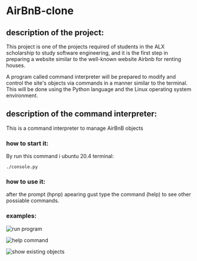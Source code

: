  # AirBnB-clone
 ## description of the project:
 This project is one of the projects required of students in the ALX scholarship to study software engineering, and it is the first step in preparing a website similar to the well-known website Airbnb for renting houses.

  A program called command interpreter will be prepared to modify and control the site's objects via commands in a manner similar to the terminal. This will be done using the Python language and the Linux operating system environment.

 ## description of the command interpreter:
This is a command interpreter to manage AirBnB objects

 ### how to start it:
By run this command i ubuntu 20.4 terminal:
```
./console.py
```

 ### how to use it:
 after the prompt (hpnp) apearing gust type the command (help) to see other possiable commands.

 ### examples:
![run program](https://drive.google.com/file/d/14IGHrr9l2eONhXRvwpDIxWur5f72q-O8/view?usp=sharing)

![help command](https://drive.google.com/file/d/1jdLpVzBNnfi9aqMiwb0iqZUipraeUpyG/view?usp=sharing)

![show existing objects](https://drive.google.com/file/d/1OBCuZ5F-zD16DY1vgNGHWUtrCZ38J53g/view?usp=sharing)
